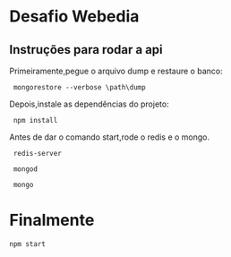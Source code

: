 # Desafio Webedia


## Instruções para rodar a api


Primeiramente,pegue o arquivo dump e restaure o banco:

```
 mongorestore --verbose \path\dump
```

Depois,instale as dependências do projeto:

```
 npm install
```

Antes de dar o comando start,rode o redis e o mongo.

```
 redis-server
```

```
 mongod
```

```
 mongo
```

# Finalmente

```
npm start
```